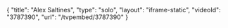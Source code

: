 {
    "title": "Alex Saltines",
    "type": "solo",
    "layout": "iframe-static",
    "videoId": "3787390",
    "url": "\/tvpembed\/3787390"
}